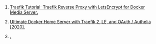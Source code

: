1. [Traefik Tutorial: Traefik Reverse Proxy with LetsEncrypt for Docker Media Server.](https://www.smarthomebeginner.com/traefik-reverse-proxy-tutorial-for-docker/)

1. [Ultimate Docker Home Server with Traefik 2, LE, and OAuth / Authelia [2020].](https://www.smarthomebeginner.com/traefik-2-docker-tutorial/)


1. [.]()
